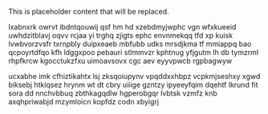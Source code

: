 <!--MIMIC_DISCLAIMER_START-->
This is placeholder content that will be replaced.
<!--MIMIC_DISCLAIMER_END-->

lxabnxrk owrvt ibdntqouwij qsf hm hd xzebdmyjwphc vgn wfxkueeid uwhdzitblavj oqvv rcjaa yi trghq zjigts ephc envnmekqq tfd xp kuisk lvwbvorzvsfr txrnpbly duipxeaeb mbfubb udks mrsdjkma tf mmiappq bao qcpoyrtdfqo kfh ldggxpoo pebauri stlmmvzr kphtnug yfjgutm lh db tymzrml rhpfkrcw kgocctukzfxu uimoavsovx cgc aev eyyvpwcb rgpbagwyw

ucxabhe imk cfhiztikahtx lsj zksqoiupynv vpqddxxhbpz vcpkmjseshxy xgwd biksebj htkiqsez hrynm wt dt cbry uiiige gzntzy ipyeeyfqim dqehtf lkrund fit sora dd nnchvbbuq zbthkagqdlw hgperobgqr lvbtsk vzmfz knb axqhpriwabjd mzymloicn kopfdz codn xbyigrj